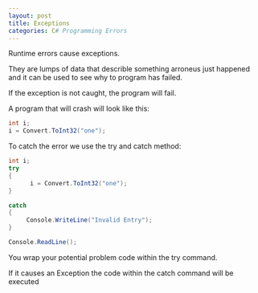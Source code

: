 ```yaml
--- 
layout: post
title: Exceptions
categories: C# Programming Errors
---
```

 
 Runtime errors cause exceptions.
 
 They are lumps of data that describle something arroneus just happened and it can be used to see why to program has failed.
 
 If the exception is not caught, the program will fail.
 
 A program that will crash will look like this:
 
 ```csharp
 int i;
 i = Convert.ToInt32("one");
 
 ```
 
 To catch the error we use the try and catch method:
 
 ```csharp
 int i;
 try
 {
       i = Convert.ToInt32("one");
 }
 
 catch
 {
      Console.WriteLine("Invalid Entry");
 }
 
 Console.ReadLine();

 ```
 You wrap your potential problem code within the try command.
 
 If it causes an Exception the code within the catch command will be executed

 
 
